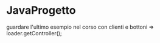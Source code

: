# JavaProgetto

guardare l'ultimo esempio nel corso con clienti e bottoni => loader.getController();